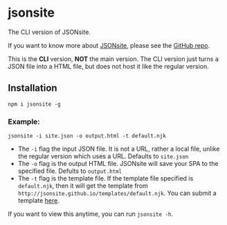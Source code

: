 # jsonsite

The CLI version of JSONsite. 

If you want to know more about [JSONsite](https://jsonsite.vercel.app/), please see the [GitHub repo](https://github.com/jsonsite#readme).

This is the **CLI** version, **NOT** the main version. The CLI version just turns a JSON file into a HTML file, but does not host it like the regular version.

## Installation

`npm i jsonsite -g`

### Example:

```
jsonsite -i site.json -o output.html -t default.njk
```
- The `-i` flag the input JSON file. It is not a URL, rather a local file, unlike the regular version which uses a URL. Defaults to `site.json`
- The `-o` flag is the output HTML file. JSONsite will save your SPA to the specified file. Defults to `output.html`
- The `-t` flag is the template file. If the template file specified is `default.njk`, then it will get the template from `http://jsonsite.github.io/templates/default.njk`. You can submit a template [here](https://github.com/jsonsite/templates).

If you want to view this anytime, you can run `jsonsite -h`.
